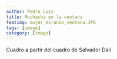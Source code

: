 ```yaml
---
author: Pedro Luis
title: Muchacha en la ventana
featimg: mujer_mirando_ventana.JPG
tags: [image]
category: [image]
---
```

Cuadro a partir del cuadro de Salvador Dalí
